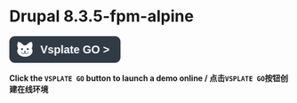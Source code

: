 # Drupal 8.3.5-fpm-alpine

<a href="https://www.vsplate.com/?docker-compose=https://github.com/vsplate/dcenvs/drupal/8.3.5-fpm-alpine"><img alt="VSPLATE GO" src="https://raw.githubusercontent.com/vsplate/images/master/vsgo_btn.png" width="200px"></a>

**Click the `VSPLATE GO` button to launch a demo online / 点击`VSPLATE GO`按钮创建在线环境**